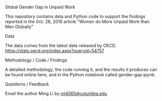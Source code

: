 Global Gender Gap in Unpaid Work

This repository contains data and Python code to support the findings reported in the Oct. 28, 2019 article "Women do More Unpaid Work than Men Globally"

Data

The data comes from the latest data released by OECD.
https://stats.oecd.org/index.aspx?queryid=54757

Methodology / Code / Findings

A detailed methodology, the code running it, and the results it produces can be found online here, and in the Python notebook called gender-gap.ipynb.

Questions / Feedback

Email the author Ming Li by ml4065@columbia.edu